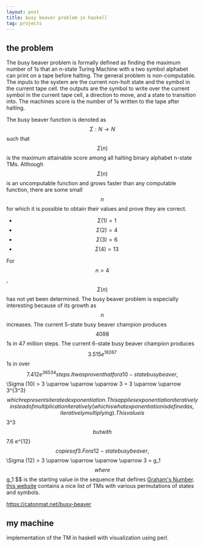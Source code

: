 ```yaml
---
layout: post
title: busy beaver problem in haskell 
tag: projects
---
```



## the problem

The busy beaver problem is formally defined as finding the maximum number of 1s that an n-state Turing Machine with a two symbol alphabet can print on a tape before halting. The general problem is non-computable. The inputs to the system are the current non-holt state and the symbol in the current tape cell. the outputs are the symbol to write over the current symbol in the current tape cell, a direction to move, and a state to transition into. The machines score is the number of 1s written to the tape after halting.

The busy beaver function is denoted as $$ \Sigma : N \to N $$ such that $$ \Sigma (n) $$ is the maximum attainable score among all halting binary alphabet n-state TMs. Although $$ \Sigma (n) $$ is an uncomputable function and grows faster than any computable function, there are some small $$ n $$ for which it is possible to obtain their values and prove they are correct.

* $$ \Sigma (1) = 1 $$
* $$ \Sigma (2) = 4 $$
* $$ \Sigma (3) = 6 $$
* $$ \Sigma (4) = 13 $$

For $$ n > 4 $$, $$ \Sigma (n) $$ has not yet been determined. The busy beaver problem is especially interesting because of its growth as $$ n $$ increases. The current 5-state busy beaver champion produces $$ 4098 $$ 1s in 47 million steps. The current 6-state busy beaver champion produces $$ 3.515 e^{18267} $$ 1s in over $$ 7.412 e^{36534} steps. It was proven that for a 10-state busy beaver, $$ \Sigma (10) > 3 \uparrow \uparrow \uparrow 3 = 3 \uparrow \uparrow 3^{3^3} $$ which represents iterated exponentiation. This applies exponentiation iteratively instead of multiplication iteratively (which is what exponentiation is defined as, iteratively multiplying). This value is $$ 3^3 $$ but with $$ 7.6 e^{12} $$ copies of 3. For a 12-state busy beaver, $$ \Sigma (12) > 3 \uparrow \uparrow \uparrow \uparrow 3 = g_1 $$ where $$ g_1 $$ is the starting value in the sequence that defines [Graham's Number](https://en.wikipedia.org/wiki/Graham%27s_number). [this website](http://www.logique.jussieu.fr/~michel/ha.html) contains a nice list of TMs with various permutations of states and symbols.


https://catonmat.net/busy-beaver


## my machine

implementation of the TM in haskell with visualization using perl.
